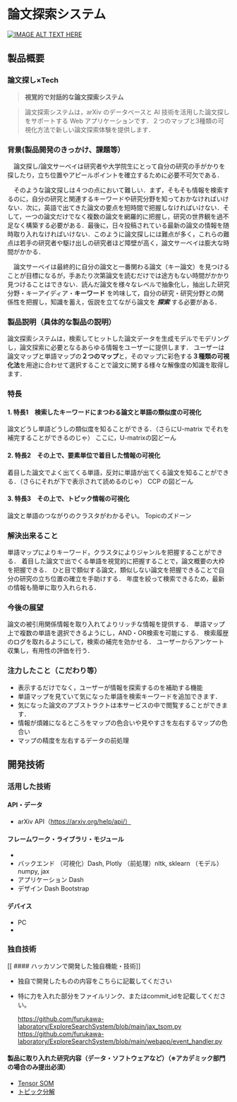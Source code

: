 # 論文探索システム

[![IMAGE ALT TEXT HERE](https://jphacks.com/wp-content/uploads/2021/07/JPHACKS2021_ogp.jpg)](https://www.youtube.com/watch?v=LUPQFB4QyVo)

## 製品概要
### 論文探し×Tech

> **視覚的で対話的な論文探索システム**

> 論文探索システムは，arXiv のデータベースと AI 技術を活用した論文探しをサポートする Web アプリケーションです．２つのマップと3種類の可視化方法で新しい論文探索体験を提供します．

### 背景(製品開発のきっかけ、課題等）
　論文探し/論文サーベイは研究者や大学院生にとって自分の研究の手がかりを探したり，立ち位置やアピールポイントを確立するために必要不可欠である．

　そのような論文探しは４つの点において難しい．まず，そもそも情報を検索するのに，自分の研究と関連するキーワードや研究分野を知っておかなければいけない．次に，英語で出てきた論文の要点を短時間で把握しなければいけない．そして，一つの論文だけでなく複数の論文を網羅的に把握し，研究の世界観を過不足なく構築する必要がある．最後に，日々投稿されている最新の論文の情報を随時取り入れなければいけない．このように論文探しには難点が多く，これらの難点は若手の研究者や駆け出しの研究者ほど障壁が高く，論文サーベイは膨大な時間がかかる．
 
　論文サーベイは最終的に自分の論文と一番関わる論文（キー論文）を見つけることが目標になるが，手あたり次第論文を読むだけでは途方もない時間がかかり見つけることはできない．読んだ論文を様々なレベルで抽象化し，抽出した研究分野・キーアイディア・**キーワード** を吟味して，自分の研究・研究分野との関係性を把握し，知識を蓄え，仮説を立てながら論文を ***探索*** する必要がある．

### 製品説明（具体的な製品の説明）

論文探索システムは，検索してヒットした論文データを生成モデルでモデリングし，論文探索に必要となるあらゆる情報をユーザーに提供します．
ユーザーは論文マップと単語マップの**２つのマップ**と，そのマップに彩色する**３種類の可視化法**を用途に合わせて選択することで論文に関する様々な解像度の知識を取得します．

### 特長

#### 1. 特長1　検索したキーワードにまつわる論文と単語の類似度の可視化

論文どうし単語どうしの類似度を知ることができる．（さらにU-matrix でそれを補完することができるのじゃ）
ここに，U-matrixの図どーん
#### 2. 特長2　その上で、要素単位で着目した情報の可視化
着目した論文でよく出てくる単語，反対に単語が出てくる論文を知ることができる．（さらにそれが下で表示されて読めるのじゃ）
CCP の図どーん
#### 3. 特長3　その上で、トピック情報の可視化
論文と単語のつながりのクラスタがわかるぞい。
Topicのズドーン

### 解決出来ること
単語マップによりキーワード，クラスタによりジャンルを把握することができる．
着目した論文で出でくる単語を視覚的に把握することで，論文概要の大枠を把握できる．
ひと目で類似する論文，類似しない論文を把握できることで自分の研究の立ち位置の確立を手助けする．
年度を絞って検索できるため，最新の情報も簡単に取り入れられる．

### 今後の展望
論文の被引用関係情報を取り入れてよりリッチな情報を提供する．
単語マップ上で複数の単語を選択できるようにし，AND・OR検索を可能にする．
検索履歴のログを取れるようにして，検索の補完を効かせる．
ユーザーからアンケート収集し，有用性の評価を行う．

### 注力したこと（こだわり等）
* 表示するだけでなく，ユーザーが情報を探索するのを補助する機能
 * 単語マップを見ていて気になった単語を検索キーワードを追加できます．
 * 気になった論文のアブストラクトは本サービスの中で閲覧することができます．
* 情報が煩雑になるところをマップの色合いや見やすさを左右するマップの色合い
* マップの精度を左右するデータの前処理

## 開発技術
### 活用した技術
#### API・データ
* arXiv API（https://arxiv.org/help/api/）


#### フレームワーク・ライブラリ・モジュール
*
* バックエンド
	（可視化）Dash, Plotly
	（前処理）nltk,  sklearn
	（モデル）numpy, jax
* アプリケーション
	Dash
*  デザイン
	Dash
	Bootstrap

#### デバイス
* PC
* 

### 独自技術
[[ #### ハッカソンで開発した独自機能・技術]]
* 独自で開発したものの内容をこちらに記載してください
* 特に力を入れた部分をファイルリンク、またはcommit_idを記載してください。
	
	https://github.com/furukawa-laboratory/ExploreSearchSystem/blob/main/jax_tsom.py
	https://github.com/furukawa-laboratory/ExploreSearchSystem/blob/main/webapp/event_handler.py
	

#### 製品に取り入れた研究内容（データ・ソフトウェアなど）（※アカデミック部門の場合のみ提出必須）
* [Tensor SOM](https://www.sciencedirect.com/science/article/pii/S0893608016000149)
* [トピック分解](野口君)
